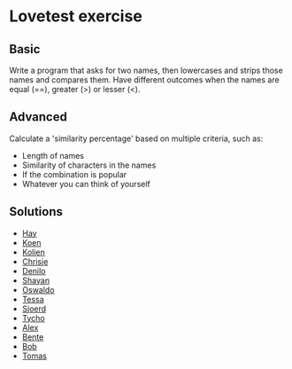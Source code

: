 # Lovetest exercise
## Basic
Write a program that asks for two names, then lowercases and strips those names and compares them. Have different outcomes when the names are equal (==), greater (>) or lesser (<).

## Advanced
Calculate a 'similarity percentage' based on multiple criteria, such as:
* Length of names
* Similarity of characters in the names
* If the combination is popular
* Whatever you can think of yourself

## Solutions
* [Hay](lovetest.py)
* [Koen](https://github.com/kvschaik/hu/blob/master/namecomparison.py)
* [Kolien](https://github.com/KolienPleijsant/master/blob/master/lovemaker.py)
* [Chrisje](https://github.com/ChrisjeOG/master/blob/master/lovemaker.py)
* [Denilo](https://github.com/Deser12/DataScienceFundamentals-/blob/master/love_calculator.py)
* [Shayan](https://github.com/shayan-z/exercises/blob/master/lovers.py)
* [Oswaldo](https://github.com/OzzyHU/repository/blob/master/exercise2_lovetest.py)
* [Tessa](https://github.com/tessadvries/ddd/blob/master/dsf-excercise2-lovetest.py)
* [Sjoerd](https://github.com/Sjoerdklaver/data-driven-design/blob/master/Lovetest)
* [Tycho](https://github.com/Thunderkings19/DDD2018/blob/master/Lovetest.py)
* [Alex](https://github.com/Alex-Gaas/Data-Science-Fundamentals/blob/master/lovetestadvanced.py)
* [Bente](https://github.com/bentevo/ddd/blob/master/matchmaker.py)
* [Bob](https://github.com/bw9300/Data-Science-Fundamentals/blob/master/lovetest.py)
* [Tomas](https://github.com/tomashabraken/Love_test/blob/master/Love_test.py)